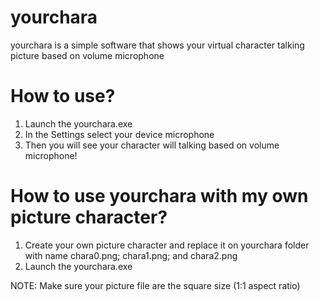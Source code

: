 # yourchara
yourchara is a simple software that shows your virtual character talking picture based on volume microphone

# How to use?
1. Launch the yourchara.exe
2. In the Settings select your device microphone
3. Then you will see your character will talking based on volume microphone!

# How to use yourchara with my own picture character?
1. Create your own picture character and replace it on yourchara folder with name chara0.png; chara1.png; and chara2.png
2. Launch the yourchara.exe

NOTE: Make sure your picture file are the square size (1:1 aspect ratio)
